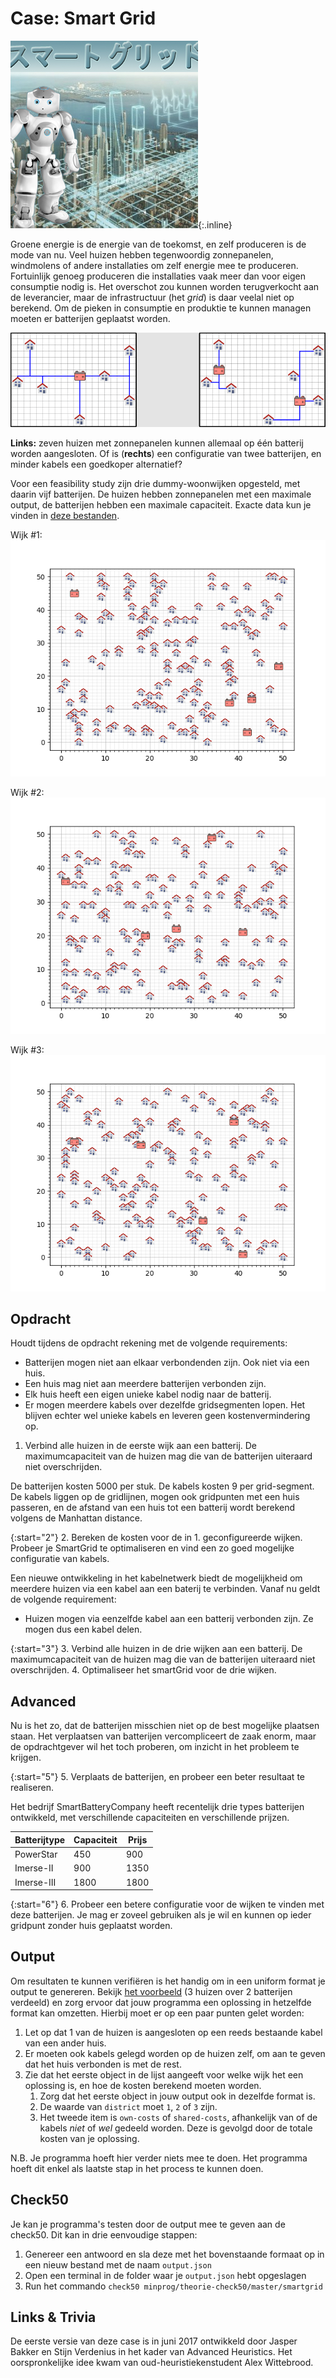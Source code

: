 # Case: Smart Grid
![een fotomontage met als achtergrond een luchtfoto van een grote stad aan zee, waaroverheen in een soort lichtgevende blauwe inkt aanpassingen aan de infrastructuur zijn geprojecteerd, met een nadrukkelijke rol voor een aantal windmolens in zee, en bovenin het plaatje een tekst in niet-latijnse tekens en links nog een Nao humanoid robot die goed in de camera kijkt](Smartgrid.jpg){:.inline}

Groene energie is de energie van de toekomst, en zelf produceren is de mode van nu. 
Veel huizen hebben tegenwoordig zonnepanelen, windmolens of andere installaties om zelf energie mee te produceren. 
Fortuinlijk genoeg produceren die installaties vaak meer dan voor eigen consumptie nodig is. 
Het overschot zou kunnen worden terugverkocht aan de leverancier, maar de infrastructuur (het *grid*) is daar veelal niet op berekend. 
Om de pieken in consumptie en produktie te kunnen managen moeten er batterijen geplaatst worden.

![](Twogrids.gif)

**Links:** zeven huizen met zonnepanelen kunnen allemaal op één batterij worden aangesloten. 
Of is (**rechts**) een configuratie van twee batterijen, en minder kabels een goedkoper alternatief?

Voor een feasibility study zijn drie dummy-woonwijken opgesteld, met daarin vijf batterijen. 
De huizen hebben zonnepanelen met een maximale output, de batterijen hebben een maximale capaciteit. 
Exacte data kun je vinden in [deze bestanden](Huizen&Batterijen.zip).

Wijk #1:  
![](Wijk1.png)

Wijk #2:  
![](Wijk2.png)

Wijk #3:  
![](Wijk3.png)


## Opdracht
Houdt tijdens de opdracht rekening met de volgende requirements:

* Batterijen mogen niet aan elkaar verbondenden zijn. Ook niet via een huis.
* Een huis mag niet aan meerdere batterijen verbonden zijn.
* Elk huis heeft een eigen unieke kabel nodig naar de batterij.
* Er mogen meerdere kabels over dezelfde gridsegmenten lopen. Het blijven echter wel unieke kabels en leveren geen kostenvermindering op.

1. Verbind alle huizen in de eerste wijk aan een batterij.
De maximumcapaciteit van de huizen mag die van de batterijen uiteraard niet overschrijden.

De batterijen kosten 5000 per stuk. De kabels kosten 9 per grid-segment. 
De kabels liggen op de gridlijnen, mogen ook gridpunten met een huis passeren, en de afstand van een huis tot een batterij wordt berekend volgens de Manhattan distance.

{:start="2"}
2. Bereken de kosten voor de in 1. geconfigureerde wijken.
Probeer je SmartGrid te optimaliseren en vind een zo goed mogelijke configuratie van kabels.

Een nieuwe ontwikkeling in het kabelnetwerk biedt de mogelijkheid om meerdere huizen via een kabel aan een baterij te verbinden. 
Vanaf nu geldt de volgende requirement:

* Huizen mogen via eenzelfde kabel aan een batterij verbonden zijn. Ze mogen dus een kabel delen.

{:start="3"}
3. Verbind alle huizen in de drie wijken aan een batterij.
De maximumcapaciteit van de huizen mag die van de batterijen uiteraard niet overschrijden.
4. Optimaliseer het smartGrid voor de drie wijken.


## Advanced  
Nu is het zo, dat de batterijen misschien niet op de best mogelijke plaatsen staan. 
Het verplaatsen van batterijen vercompliceert de zaak enorm, maar de opdrachtgever wil het toch proberen, om inzicht in het probleem te krijgen.

{:start="5"}
5. Verplaats de batterijen, en probeer een beter resultaat te realiseren.

Het bedrijf SmartBatteryCompany heeft recentelijk drie types batterijen ontwikkeld, met verschillende capaciteiten en verschillende prijzen.

|Batterijtype | Capaciteit | Prijs |
| --- | --- | --- |
| PowerStar | 450 | 900 |
| Imerse-II | 900 | 1350 |
| Imerse-III | 1800 | 1800 |

{:start="6"}
6. Probeer een betere configuratie voor de wijken te vinden met deze batterijen. Je mag er zoveel gebruiken als je wil en kunnen op ieder gridpunt zonder huis geplaatst worden.


## Output
Om resultaten te kunnen verifiëren is het handig om in een uniform format je output te genereren.
Bekijk [het voorbeeld](example_output.json) (3 huizen over 2 batterijen verdeeld) en zorg ervoor dat jouw programma een oplossing in hetzelfde format kan omzetten.
Hierbij moet er op een paar punten gelet worden:

1. Let op dat 1 van de huizen is aangesloten op een reeds bestaande kabel van een ander huis.
2. Er moeten ook kabels gelegd worden op de huizen zelf, om aan te geven dat het huis verbonden is met de rest.
3. Zie dat het eerste object in de lijst aangeeft voor welke wijk het een oplossing is, en hoe de kosten berekend moeten worden. 
    1. Zorg dat het eerste object in jouw output ook in dezelfde format is. 
    2. De waarde van `district` moet `1`, `2` of `3` zijn. 
    3. Het tweede item is `own-costs` of `shared-costs`, afhankelijk van of de kabels _niet_ of _wel_ gedeeld worden. Deze is gevolgd door de totale kosten van je oplossing.
    
N.B. Je programma hoeft hier verder niets mee te doen. Het programma hoeft dit enkel als laatste stap in het process te kunnen doen.


## Check50
Je kan je programma's testen door de output mee te geven aan de check50. Dit kan in drie eenvoudige stappen:

1. Genereer een antwoord en sla deze met het bovenstaande formaat op in een nieuw bestand met de naam `output.json`
2. Open een terminal in de folder waar je `output.json` hebt opgeslagen
3. Run het commando `check50 minprog/theorie-check50/master/smartgrid`


## Links & Trivia
De eerste versie van deze case is in juni 2017 ontwikkeld door Jasper Bakker en Stijn Verdenius in het kader van Advanced Heuristics. Het oorspronkelijke idee kwam van oud-heuristiekenstudent Alex Wittebrood.
